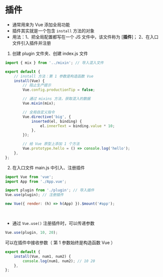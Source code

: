 # 插件

-   通常用来为 Vue 添加全局功能
-   插件其实就是一个包含 `install` 方法的对象
-   用法：1、把全局配置都写在一个 JS 文件中，该文件称为 [**插件**]； 2、在入口文件引入插件并注册

1. 创建 plugin 文件夹、创建 index.js 文件

```js
import { mix } from '../mixin'; // 导入混入文件

export default {
    // install 方法：第 1 参数是构造函数 Vue
    install(Vue) {
        // 阻止生产提示
        Vue.config.productionTip = false;

        // 通过 mixins 方法，获取混入的数据
        Vue.mixin(mix);

        // 全局自定义指令
        Vue.directive('big', {
            inserted(el, binding) {
                el.innerText = binding.value * 10;
            },
        });

        // 给 Vue 原型上添加 1 个方法
        Vue.prototype.hello = () => console.log('hello');
    },
};
```

2. 在入口文件 main.js 中引入、注册插件

```js
import Vue from 'vue';
import App from './App.vue';

import plugin from './plugin'; // 导入插件
Vue.use(plugin); // 注册插件

new Vue({ render: (h) => h(App) }).$mount('#app');
```

<br>

-   通过 `Vue.use()` 注册插件时，可以传递参数

```js
Vue.use(plugin, 10, 20);
```

可以在插件中接收参数（ 第 1 参数始终是构造函数 Vue ）

```js
export default {
    install(Vue, num1, num2) {
        console.log(num1, num2); // 10 20
    },
};
```

<br>
